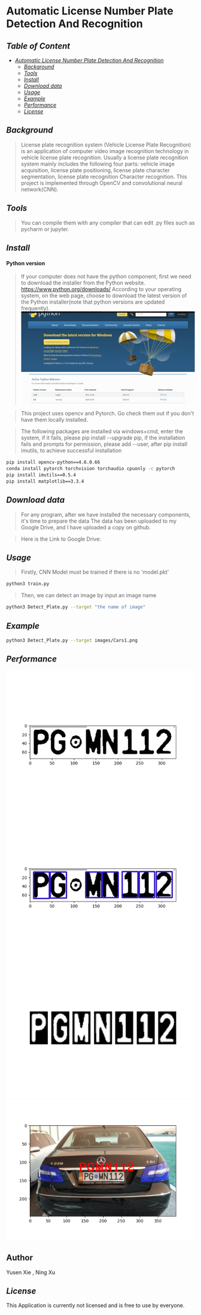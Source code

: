 # Automatic License Number Plate Detection And Recognition
## _Table of Content_

- [_Automatic License Number Plate Detection And Recognition_]()
  - [_Background_](#background)
  - [_Tools_](#Tools)
  - [_Install_](#Install)
  - [_Download data_](#Downloaddata)
  - [_Usage_](#usage)
  - [_Example_](#example)
  - [_Performance_](#performance)
  - [_License_](#license)
 
## _Background_

> License plate recognition system (Vehicle License Plate Recognition) is an application of computer video image recognition technology in vehicle license plate recognition. Usually a license plate recognition system mainly includes the following four parts: vehicle image acquisition, license plate positioning, license plate character segmentation, license plate recognition Character recognition. This project is implemented through OpenCV and convolutional neural network(CNN).

## _Tools_
>You can compile them with any compiler that can edit .py files such as pycharm or jupyter.

## _Install_
####  Python version
>If your computer does not have the python component, first we need to download the installer from the Python website. https://www.python.org/downloads/
According to your operating system, on the web page, choose to download the latest version of the Python installer(note that python versions are updated frequently).
![image](https://github.com/ACM40960/project-yusen-xie/blob/main/Figure_5.png)

> This project uses opencv and Pytorch. 
>Go check them out if you don't have them locally installed.

>The following packages are installed via windows+cmd, enter the system, if it fails, please pip install --upgrade pip, if the installation fails and prompts for permission, please add --user, after pip install imutils, to achieve successful installation
```sh
pip install opencv-python==4.6.0.66
conda install pytorch torchvision torchaudio cpuonly -c pytorch
pip install imutils==0.5.4
pip install matplotlib==3.3.4
```
## _Download data_
>For any program, after we have installed the necessary components, it's time to prepare the data
>The data has been uploaded to my Google Drive, and I have uploaded a copy on github.

>Here is the Link to Google Drive:

## _Usage_
> Firstly, CNN Model must be trained if there is no 'model.pkt'
```sh
python3 train.py
```
> Then, we can detect an image by input an image name
```sh
python3 Detect_Plate.py --target "the name of image"
```

## _Example_

```sh
python3 Detect_Plate.py --target images/Cars1.png
```

## _Performance_
![image](https://github.com/ACM40960/project-yusen-xie/blob/main/Figure_1.png)
![image](https://github.com/ACM40960/project-yusen-xie/blob/main/Figure_2.png)
![image](https://github.com/ACM40960/project-yusen-xie/blob/main/Figure_3.png)
![image](https://github.com/ACM40960/project-yusen-xie/blob/main/Figure_4.png)

## Author
Yusen Xie , Ning Xu

## _License_
This Application is currently not licensed and is free to use by everyone.
